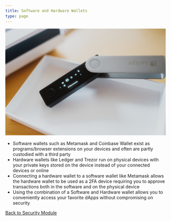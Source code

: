 ```yaml
---
title: Software and Hardware Wallets
type: page
---
```


![Software and Hardware Wallets](/images/security/software-and-hardware-wallets.jpeg "Software and Hardware Wallets")

- Software wallets such as Metamask and Coinbase Wallet exist as programs/browser extensions on your devices and often are partly custodied with a third party
- Hardware wallets like Ledger and Trezor run on physical devices with your private keys stored on the device instead of your connected devices or online
- Connecting a hardware wallet to a software wallet like Metamask allows the hardware wallet to be used as a 2FA device requiring you to approve transactions both in the software and on the physical device
- Using the combination of a Software and Hardware wallet allows you to conveniently access your favorite dApps without compromising on security

[Back to Security Module](/security)
